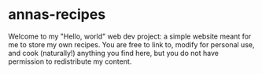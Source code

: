 # annas-recipes

Welcome to my "Hello, world" web dev project: a simple website meant for me to store my own recipes. You are free to link to, modify for personal use, and cook (naturally!) anything you find here, but you do not have permission to redistribute my content.